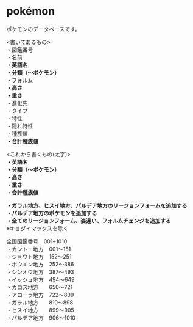 # pokémon
ポケモンのデータベースです。

<書いてあるもの><br>
・図鑑番号<br>
・名前<br>
**・英語名<br>**
**・分類（～ポケモン）**<br>
・フォルム<br>
**・高さ<br>**
**・重さ<br>**
・進化先<br>
・タイプ<br>
・特性<br>
・隠れ特性<br>
・種族値<br>
**・合計種族値<br>**

<これから書くもの(太字)><br>
**・英語名<br>**
**・分類（～ポケモン）<br>**
**・高さ<br>**
**・重さ<br>**
**・合計種族値<br>**

**・ガラル地方、ヒスイ地方、パルデア地方のリージョンフォームを追加する**<br>
**・パルデア地方のポケモンを追加する**<br>
**・全てのリージョンフォーム、姿違い、フォルムチェンジを追加する**<br>
※キョダイマックスを除く<br>

全国図鑑番号　001~1010<br>
・カントー地方　001〜151<br>
・ジョウト地方　152〜251<br>
・ホウエン地方　252〜386<br>
・シンオウ地方　387〜493<br>
・イッシュ地方　494〜649<br>
・カロス地方　　650〜721<br>
・アローラ地方　722〜809<br>
・ガラル地方　　810〜898<br>
・ヒスイ地方　　899〜905<br>
・パルデア地方　906〜1010<br>

